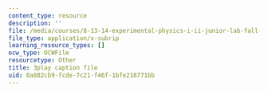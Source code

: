 ```yaml
---
content_type: resource
description: ''
file: /media/courses/8-13-14-experimental-physics-i-ii-junior-lab-fall-2016-spring-2017/0a882cb9fcde7c21f46f1bfe218771bb_N-VHewPgPP8.srt
file_type: application/x-subrip
learning_resource_types: []
ocw_type: OCWFile
resourcetype: Other
title: 3play caption file
uid: 0a882cb9-fcde-7c21-f46f-1bfe218771bb
---
```


